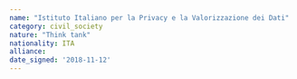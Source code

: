 ```yaml
---
name: "Istituto Italiano per la Privacy e la Valorizzazione dei Dati"
category: civil_society
nature: "Think tank"
nationality: ITA
alliance: 
date_signed: '2018-11-12'
---
```

    